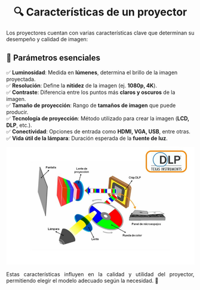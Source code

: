 <div align="center">

# 🔍 Características de un proyector  

</div>

<p align="justify">
Los proyectores cuentan con varias características clave que determinan su desempeño y calidad de imagen:  
</p>

## 📌 Parámetros esenciales  

✅ **Luminosidad**: Medida en **lúmenes**, determina el brillo de la imagen proyectada.  
✅ **Resolución**: Define la **nitidez** de la imagen (ej. **1080p, 4K**).  
✅ **Contraste**: Diferencia entre los puntos más **claros y oscuros** de la imagen.  
✅ **Tamaño de proyección**: Rango de **tamaños de imagen** que puede producir.  
✅ **Tecnología de proyección**: Método utilizado para crear la imagen (**LCD, DLP**, etc.).  
✅ **Conectividad**: Opciones de entrada como **HDMI, VGA, USB**, entre otras.  
✅ **Vida útil de la lámpara**: Duración esperada de la **fuente de luz**. 

![partes de un proyector](img/esquema-proyector-dlp.jpg)

<p align="justify">
Estas características influyen en la calidad y utilidad del proyector, permitiendo elegir el modelo adecuado según la necesidad. 🎥  
</p>
